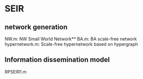 # SEIR

## network generation

NW.m: NW Small World Network**
BA.m: BA scale-free network
hypernetwork.m: Scale-free hypernetwork based on hypergraph

## Information dissemination model
RPSEIR1.m
